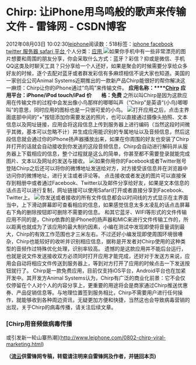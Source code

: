 
# Chirp: 让iPhone用鸟鸣般的歌声来传输文件 - 雷锋网 - CSDN博客


2012年08月03日 10:02:30[leiphone](https://me.csdn.net/leiphone)阅读数：518标签：[iphone																](https://so.csdn.net/so/search/s.do?q=iphone&t=blog)[facebook																](https://so.csdn.net/so/search/s.do?q=facebook&t=blog)[twitter																](https://so.csdn.net/so/search/s.do?q=twitter&t=blog)[服务器																](https://so.csdn.net/so/search/s.do?q=服务器&t=blog)[safari																](https://so.csdn.net/so/search/s.do?q=safari&t=blog)[平台																](https://so.csdn.net/so/search/s.do?q=平台&t=blog)[
							](https://so.csdn.net/so/search/s.do?q=safari&t=blog)[
																					](https://so.csdn.net/so/search/s.do?q=服务器&t=blog)个人分类：[应用																](https://blog.csdn.net/leiphone/article/category/873392)
[
																								](https://so.csdn.net/so/search/s.do?q=服务器&t=blog)
[
				](https://so.csdn.net/so/search/s.do?q=twitter&t=blog)
[
			](https://so.csdn.net/so/search/s.do?q=twitter&t=blog)
[
		](https://so.csdn.net/so/search/s.do?q=facebook&t=blog)
[
	](https://so.csdn.net/so/search/s.do?q=iphone&t=blog)
![](http://www.leiphone.com/wp-content/uploads/2012/08/chirp.jpg)如果你手机中有一些非常漂亮的图片想要和周围的朋友分享，你会采取什么方式：蓝牙？彩信？抑或是微信、手机QQ这类及时聊天工具？只分享给一个人还好，如果是聚会的时候需要分享给众多好友的时候，逐个去配对蓝牙或者群发彩信有多麻烦相信不说大家也知道。美国的一家创业公司Animal
 Systems近期推出的一款新产品Chirp能很好的帮你解决这一麻烦：Chirp让你的iPhone通过“鸟鸣”来传输文件。
**应用名称：****[Chirp](http://itunes.apple.com/us/app/chirp/id529469280?mt=8)**
**应用平台：iPhone/iPod touch/iPad**
**价        格：免费**
之所以叫Chirp是因为这款应用在传输文件的过程中会发出像小鸟那样的唧唧叫声（“Chirp”是英语“(小鸟)唧唧叫”的意思，同时应用的图标也是一只很可爱的小鸟。
![](http://www.leiphone.com/wp-content/uploads/2012/08/Chirp1.jpg)打开应用之后，点击主界面底部中间的“+”按钮添加你需要发送的照片，也可以直接通过摄像头拍照、文本信息以及网址链接，应用会将这段信息上传到服务器上进行编码（当然这段时间微乎其微，基本可以忽略不计）并生成应用能识别的专属地址以及音频信息，然后这段信息就会通过你的iPhone扬声器播放出来，如果在你周围的好友也安装了Chirp并打开的话就会自动接收到你发送的这段音频信息，Chirp会自动进行解码并从服务器上下载相应的信息，整个过程就是这么的简单，你甚至都不需要登录就能完成图片、文本以及网址的发送与接收。
![](http://www.leiphone.com/wp-content/uploads/2012/08/Chirp2.jpg)如果你用你的Facebook或者Twitter账号登陆Chirp之后还可以将你的微博地址发送给对方，对方接受该信息并在浏览器中访问你的微博地址，进行关注或者评论等。
点击接收或者发送的图片可以直接保存到相册中或者通过Facebook、Twitter以及邮件分享给好友，如果是文本信息的话点击可以进行复制，网址链接可以使用Safari打开或者直接分享到Facebook、Twitter上。
![](http://www.leiphone.com/wp-content/uploads/2012/08/Chirp3.jpg)你发送或者接收的所有文件信息都会以时间线的方式显示在主界面当中，上下滑动屏幕即可查看相应的信息，如果感觉信息太多太凌乱的话点击屏幕右下角的删除按钮即可删除不需要的信息。
和其它蓝牙、WIFI等形式的文件传输应用不同的是，Chirp依靠的是iPhone的扬声器和MIC来进行文件传输工作的，所以距离也就成为了该应用的最大制约因素，小编在测试中发现即使将音量调到最大，Chirp的有效工作范围也才三米左右。不过还好小编发现即使周围环境很嘈杂，Chirp也能较好的收听并识别相应信息，据称是开发者对Chirp使用的这种类型的音频作过特殊优化处理，识别率较高。
遗憾的是这款应用并不能后台运行，也就是说文件发送接收双方必须同时打开应用才能完成，还好对于发送方来说，应用会自动将相应文件传送到服务器上，等到对方打开了应用的时候点击一下发送按钮就行了。
Chirp是一款免费应用，目前仅支持iOS平台，Android平台也在加紧开发中。其开发方Animal Systems认为，Chirp有广泛的商业化前景：它不会仅仅停留在个人对个人的内容分享上，更重要的用途将会是商家通过Chirp推送优惠券、产品促销信息等。与地理位置签到服务相比，Chirp不需要用户进行任何操作，就能够收到各种周边资讯，无疑更加方便和快捷，当然这也会导致病毒营销的出现，关于Chirp的病毒传播，请关注后续文章。
### [Chirp用音频做病毒传播
 或引发新一轮山寨热潮](http://www.leiphone.com/0802-chirp-viral-marketing.html)

**（****[流云](http://www.leiphone.com/author/%E6%B5%81%E4%BA%91)****供****雷锋网****专稿，转载请注明来自雷锋网及作者，并链回本页)**

